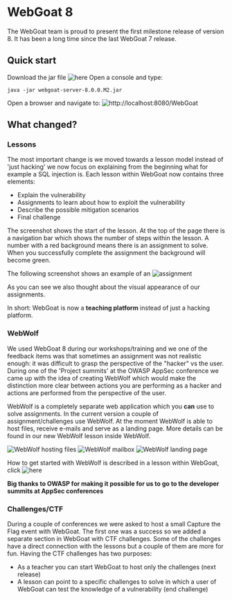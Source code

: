 # WebGoat 8

The WebGoat team is proud to present the first milestone release of version 8. It has
been a long time since the last WebGoat 7 release.

## Quick start

Download the jar file ![here](https://github.com/WebGoat/WebGoat/releases/tag/v8.0.0.M2)
Open a console and type:

```$bash
java -jar webgoat-server-8.0.0.M2.jar
```

Open a browser and navigate to: ![http://localhost:8080/WebGoat](http://localhost:8080/WebGoat)


## What changed?

### Lessons

The most important change is we moved towards a lesson model instead of 'just hacking' we
now focus on explaining from the beginning what for example a SQL injection is. Each lesson
within WebGoat now contains three elements:

- Explain the vulnerability
- Assignments to learn about how to exploit the vulnerability
- Describe the possible mitigation scenarios
- Final challenge

The screenshot shows the start of the lesson. At the top of the page there is a navigation
bar which shows the number of steps within the lesson. A number with a red background means
there is an assignment to solve. When you successfully complete the assignment the background will become green.

The following screenshot shows an example of an ![assignment](https://raw.githubusercontent.com/wiki/WebGoat/WebGoat/images/8.0-milestone/assignment.png)

As you can see we also thought about the visual appearance of our assignments.

In short: WebGoat is now a **teaching platform** instead of just a hacking platform. 

### WebWolf

We used WebGoat 8 during our workshops/training and we one of the feedback items was that sometimes 
an assignment was not realistic enough: it was difficult to grasp the perspective of the "hacker" vs the user. 
During one of the 'Project summits' at the OWASP AppSec conference we came up with
the idea of creating WebWolf which would make the distinction more clear between actions you are performing as 
a hacker and actions are performed from the perspective of the user.

WebWolf is a completely separate web application which you **can** use to solve assignments. In 
the current version a couple of assignment/challenges use WebWolf. At the moment WebWolf is able
to host files, receive e-mails and serve as a landing page. More details can be found in 
our new WebWolf lesson inside WebWolf.

![WebWolf hosting files](https://raw.githubusercontent.com/wiki/WebGoat/WebGoat/images/8.0-milestone/files.png)
![WebWolf mailbox](https://raw.githubusercontent.com/wiki/WebGoat/WebGoat/images/8.0-milestone/mailbox.png)
![WebWolf landing page](https://raw.githubusercontent.com/wiki/WebGoat/WebGoat/images/8.0-milestone/requests.png)

How to get started with WebWolf is described in a lesson within WebGoat, click ![here](http://localhost:8080/WebGoat/start.mvc#lesson/WebWolfIntroduction.lesson)

**Big thanks to OWASP for making it possible for us to go to the developer summits at AppSec conferences**

 
### Challenges/CTF

During a couple of conferences we were asked to host a small Capture the Flag event with WebGoat. The first one 
 was a success so we added a separate section in WebGoat with CTF challenges. Some of the challenges have a direct 
 connection with the lessons but a couple of them are more for fun. Having the CTF challenges has two purposes:
 
* As a teacher you can start WebGoat to host only the challenges (next release)
* A lesson can point to a specific challenges to solve in which a user of WebGoat can test the knowledge of a vulnerability (end challenge)
